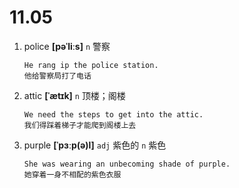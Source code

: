 # 11.05





1. police **[pəˈliːs]** `n` 警察
    ```
    He rang ip the police station.
    他给警察局打了电话
    ```

2. attic **[ˈætɪk]** `n` 顶楼；阁楼
    ```
    We need the steps to get into the attic.
    我们得踩着梯子才能爬到阁楼上去
    ```

3. purple **[ˈpɜːp(ə)l]** `adj` 紫色的 `n` 紫色
    ```
    She was wearing an unbecoming shade of purple.
    她穿着一身不相配的紫色衣服
    ```
